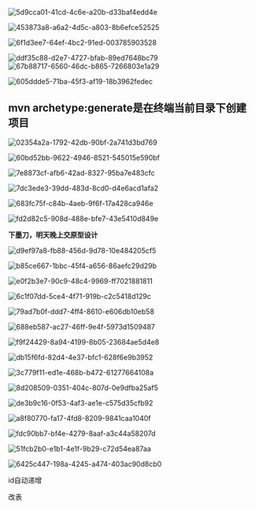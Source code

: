 ![5d9cca01-41cd-4c6e-a20b-d33baf4edd4e](file:///D:/%E9%AD%8F%E5%BF%97%E8%88%AA/Pictures/Saved%20Pictures/typedown/5d9cca01-41cd-4c6e-a20b-d33baf4edd4e.png)

![453873a8-a6a2-4d5c-a803-8b6efce52525](file:///D:/%E9%AD%8F%E5%BF%97%E8%88%AA/Pictures/Saved%20Pictures/typedown/453873a8-a6a2-4d5c-a803-8b6efce52525.png)

![6f1d3ee7-64ef-4bc2-91ed-003785903528](file:///D:/%E9%AD%8F%E5%BF%97%E8%88%AA/Pictures/Saved%20Pictures/typedown/6f1d3ee7-64ef-4bc2-91ed-003785903528.png)

![ddf35c88-d2e7-4727-bfab-89ed7648bc79](file:///D:/%E9%AD%8F%E5%BF%97%E8%88%AA/Pictures/Saved%20Pictures/typedown/ddf35c88-d2e7-4727-bfab-89ed7648bc79.png)![67b88717-6560-46dc-b865-7266803e1a29](file:///D:/%E9%AD%8F%E5%BF%97%E8%88%AA/Pictures/Saved%20Pictures/typedown/67b88717-6560-46dc-b865-7266803e1a29.png)

![605ddde5-71ba-45f3-af19-18b3962fedec](file:///D:/%E9%AD%8F%E5%BF%97%E8%88%AA/Pictures/Saved%20Pictures/typedown/605ddde5-71ba-45f3-af19-18b3962fedec.png)



## mvn archetype:generate是在终端当前目录下创建项目

![02354a2a-1792-42db-90bf-2a741d3bd769](file:///D:/%E9%AD%8F%E5%BF%97%E8%88%AA/Pictures/Saved%20Pictures/typedown/02354a2a-1792-42db-90bf-2a741d3bd769.png)

![60bd52bb-9622-4946-8521-545015e590bf](file:///D:/%E9%AD%8F%E5%BF%97%E8%88%AA/Pictures/Saved%20Pictures/typedown/60bd52bb-9622-4946-8521-545015e590bf.png)

![7e8873cf-afb6-42ad-8327-95ba7e483cfc](file:///D:/%E9%AD%8F%E5%BF%97%E8%88%AA/Pictures/Saved%20Pictures/typedown/7e8873cf-afb6-42ad-8327-95ba7e483cfc.png)

![7dc3ede3-39dd-483d-8cd0-d4e6acd1afa2](file:///D:/%E9%AD%8F%E5%BF%97%E8%88%AA/Pictures/Saved%20Pictures/typedown/7dc3ede3-39dd-483d-8cd0-d4e6acd1afa2.png)

![683fc75f-c84b-4aeb-9f6f-17a428ca946e](file:///D:/%E9%AD%8F%E5%BF%97%E8%88%AA/Pictures/Saved%20Pictures/typedown/683fc75f-c84b-4aeb-9f6f-17a428ca946e.png)

![fd2d82c5-908d-488e-bfe7-43e5410d849e](file:///D:/%E9%AD%8F%E5%BF%97%E8%88%AA/Pictures/Saved%20Pictures/typedown/fd2d82c5-908d-488e-bfe7-43e5410d849e.png)

**下墨刀，明天晚上交原型设计**

![d9ef97a8-fb88-456d-9d78-10e484205cf5](file:///D:/%E9%AD%8F%E5%BF%97%E8%88%AA/Pictures/Saved%20Pictures/typedown/d9ef97a8-fb88-456d-9d78-10e484205cf5.png)

![b85ce667-1bbc-45f4-a656-86aefc29d29b](file:///D:/%E9%AD%8F%E5%BF%97%E8%88%AA/Pictures/Saved%20Pictures/typedown/b85ce667-1bbc-45f4-a656-86aefc29d29b.png)

![e0f2b3e7-90c9-48c4-9969-ff7021881811](file:///D:/%E9%AD%8F%E5%BF%97%E8%88%AA/Pictures/Saved%20Pictures/typedown/e0f2b3e7-90c9-48c4-9969-ff7021881811.png)

![6c1f07dd-5ce4-4f71-919b-c2c5418d129c](file:///D:/%E9%AD%8F%E5%BF%97%E8%88%AA/Pictures/Saved%20Pictures/typedown/6c1f07dd-5ce4-4f71-919b-c2c5418d129c.png)

![79ad7b0f-ddd7-4ff4-8610-e606db10eb58](file:///D:/%E9%AD%8F%E5%BF%97%E8%88%AA/Pictures/Saved%20Pictures/typedown/79ad7b0f-ddd7-4ff4-8610-e606db10eb58.png)

![688eb587-ac27-46ff-9e4f-5973d1509487](file:///D:/%E9%AD%8F%E5%BF%97%E8%88%AA/Pictures/Saved%20Pictures/typedown/688eb587-ac27-46ff-9e4f-5973d1509487.png)



![f9f24429-8a94-4199-8b05-23684ae5d4e8](file:///D:/%E9%AD%8F%E5%BF%97%E8%88%AA/Pictures/Saved%20Pictures/typedown/f9f24429-8a94-4199-8b05-23684ae5d4e8.png)

![db15f6fd-82d4-4e37-bfc1-628f6e9b3952](file:///D:/%E9%AD%8F%E5%BF%97%E8%88%AA/Pictures/Saved%20Pictures/typedown/db15f6fd-82d4-4e37-bfc1-628f6e9b3952.png)

![3c779f11-ed1e-468b-b472-61277664108a](file:///D:/%E9%AD%8F%E5%BF%97%E8%88%AA/Pictures/Saved%20Pictures/typedown/3c779f11-ed1e-468b-b472-61277664108a.png)

![8d208509-0351-404c-807d-0e9dfba25af5](file:///D:/%E9%AD%8F%E5%BF%97%E8%88%AA/Pictures/Saved%20Pictures/typedown/8d208509-0351-404c-807d-0e9dfba25af5.png)

![de3b9c16-0f53-4af3-ae1e-c575d35cfb92](file:///D:/%E9%AD%8F%E5%BF%97%E8%88%AA/Pictures/Saved%20Pictures/typedown/de3b9c16-0f53-4af3-ae1e-c575d35cfb92.png)

![a8f80770-fa17-4fd8-8209-9841caa1040f](file:///D:/%E9%AD%8F%E5%BF%97%E8%88%AA/Pictures/Saved%20Pictures/typedown/a8f80770-fa17-4fd8-8209-9841caa1040f.png)

![fdc90bb7-bf4e-4279-8aaf-a3c44a58207d](file:///D:/%E9%AD%8F%E5%BF%97%E8%88%AA/Pictures/Saved%20Pictures/typedown/fdc90bb7-bf4e-4279-8aaf-a3c44a58207d.png)

![51fcb2b0-e1b1-4e1f-9b29-c72d54ea87aa](file:///D:/%E9%AD%8F%E5%BF%97%E8%88%AA/Pictures/Saved%20Pictures/typedown/51fcb2b0-e1b1-4e1f-9b29-c72d54ea87aa.png)

![6425c447-198a-4245-a474-403ac90d8cb0](file:///D:/%E9%AD%8F%E5%BF%97%E8%88%AA/Pictures/Saved%20Pictures/typedown/6425c447-198a-4245-a474-403ac90d8cb0.png)

id自动递增

改表
